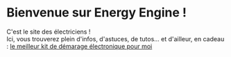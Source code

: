 # Bienvenue sur Energy Engine !
C'est le site des électriciens !<br>
Ici, vous trouverez plein d'infos, d'astuces, de tutos... et d'ailleur, en cadeau : [le meilleur kit de démarage électronique pour moi](https://www.amazon.fr/ELEGOO-D%C3%A9marrage-dUtilisation-D%C3%A9butants-Professionnels/dp/B01JD043XC/ref=sr_1_5?__mk_fr_FR=%C3%85M%C3%85%C5%BD%C3%95%C3%91&crid=2S1WJAX5Y094I&keywords=Elegoo+kit+arduino&qid=1647033560&sprefix=livre+unity%2Caps%2C273&sr=8-5)
